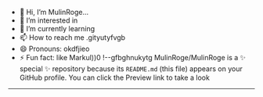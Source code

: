 - 👋 Hi, I’m MulinRoge...
- 👀 I’m interested in 
- 🌱 I’m currently learning
- 📫 How to reach me .gityutyfvgb
- 😄 Pronouns: okdfjieo
- ⚡ Fun fact: like Markul))0
!--gfbghnukytg
MulinRoge/MulinRoge is a ✨ special ✨ repository because its `README.md` (this file) appears on your GitHub profile.
You can click the Preview link to take a look 
---
